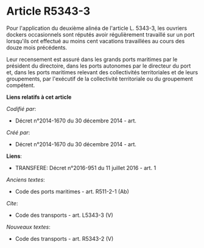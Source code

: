 # Article R5343-3

Pour l'application du deuxième alinéa de l'article L. 5343-3, les ouvriers dockers occasionnels sont réputés avoir
régulièrement travaillé sur un port lorsqu'ils ont effectué au moins cent vacations travaillées au cours des douze mois
précédents. 

Leur recensement est assuré dans les grands ports maritimes par le président du directoire, dans les ports autonomes par le
directeur du port et, dans les ports maritimes relevant des collectivités territoriales et de leurs groupements, par
l'exécutif de la collectivité territoriale ou du groupement compétent.

**Liens relatifs à cet article**

_Codifié par_:

  - Décret n°2014-1670 du 30 décembre 2014 - art.

_Créé par_:

  - Décret n°2014-1670 du 30 décembre 2014 - art.

**Liens**:

  - TRANSFERE: Décret n°2016-951 du 11 juillet 2016 - art. 1

_Anciens textes_:

  - Code des ports maritimes - art. R511-2-1 (Ab)

_Cite_:

  - Code des transports - art. L5343-3 (V)

_Nouveaux textes_:

  - Code des transports - art. R5343-2 (V)
